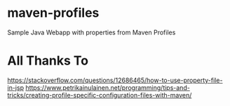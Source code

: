 # maven-profiles
Sample Java Webapp with properties from Maven Profiles

# All Thanks To
https://stackoverflow.com/questions/12686465/how-to-use-property-file-in-jsp
https://www.petrikainulainen.net/programming/tips-and-tricks/creating-profile-specific-configuration-files-with-maven/
